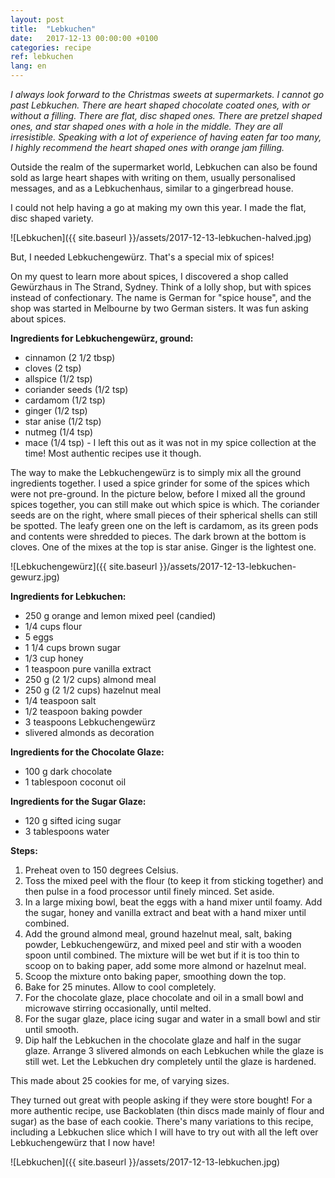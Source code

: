 ```yaml
---
layout: post
title:  "Lebkuchen"
date:   2017-12-13 00:00:00 +0100
categories: recipe
ref: lebkuchen
lang: en
---
```


*I always look forward to the Christmas sweets at supermarkets. I cannot go past Lebkuchen. There are heart shaped chocolate coated ones, with or without a filling. There are flat, disc shaped ones. There are pretzel shaped ones, and star shaped ones with a hole in the middle. They are all irresistible. Speaking with a lot of experience of having eaten far too many, I highly recommend the heart shaped ones with orange jam filling.*

Outside the realm of the supermarket world, Lebkuchen can also be found sold as large heart shapes with writing on them, usually personalised messages, and as a Lebkuchenhaus, similar to a gingerbread house. 

I could not help having a go at making my own this year. I made the flat, disc shaped variety.

![Lebkuchen]({{ site.baseurl }}/assets/2017-12-13-lebkuchen-halved.jpg)

But, I needed Lebkuchengewürz. That's a special mix of spices!

On my quest to learn more about spices, I discovered a shop called Gewürzhaus in The Strand, Sydney. Think of a lolly shop, but with spices instead of confectionary. The name is German for "spice house", and the shop was started in Melbourne by two German sisters. It was fun asking about spices.

**Ingredients for Lebkuchengewürz, ground:**
* cinnamon (2 1/2 tbsp)
* cloves (2 tsp)
* allspice (1/2 tsp)
* coriander seeds (1/2 tsp)
* cardamom (1/2 tsp)
* ginger (1/2 tsp)
* star anise (1/2 tsp)
* nutmeg (1/4 tsp)
* mace (1/4 tsp) - I left this out as it was not in my spice collection at the time! Most authentic recipes use it though.

The way to make the Lebkuchengewürz is to simply mix all the ground ingredients together. I used a spice grinder for some of the spices which were not pre-ground. In the picture below, before I mixed all the ground spices together, you can still make out which spice is which. The coriander seeds are on the right, where small pieces of their spherical shells can still be spotted. The leafy green one on the left is cardamom, as its green pods and contents were shredded to pieces. The dark brown at the bottom is cloves. One of the mixes at the top is star anise. Ginger is the lightest one.

![Lebkuchengewürz]({{ site.baseurl }}/assets/2017-12-13-lebkuchen-gewurz.jpg)

**Ingredients for Lebkuchen:**

* 250 g orange and lemon mixed peel (candied)
* 1/4 cups flour
* 5 eggs
* 1 1/4 cups brown sugar
* 1/3 cup honey
* 1 teaspoon pure vanilla extract
* 250 g (2 1/2 cups) almond meal
* 250 g (2 1/2 cups) hazelnut meal
* 1/4 teaspoon salt
* 1/2 teaspoon baking powder
* 3 teaspoons Lebkuchengewürz
* slivered almonds as decoration

**Ingredients for the Chocolate Glaze:**
* 100 g dark chocolate
* 1 tablespoon coconut oil

**Ingredients for the Sugar Glaze:**
* 120 g sifted icing sugar
* 3 tablespoons water

**Steps:**

1. Preheat oven to 150 degrees Celsius.
2. Toss the mixed peel with the flour (to keep it from sticking together) and then pulse in a food processor until finely minced. Set aside.
3. In a large mixing bowl, beat the eggs with a hand mixer until foamy. Add the sugar, honey and vanilla extract and beat with a hand mixer until combined.
4. Add the ground almond meal, ground hazelnut meal, salt, baking powder, Lebkuchengewürz, and mixed peel and stir with a wooden spoon until combined. The mixture will be wet but if it is too thin to scoop on to baking paper, add some more almond or hazelnut meal.
5. Scoop the mixture onto baking paper, smoothing down the top.
6. Bake for 25 minutes. Allow to cool completely.
7. For the chocolate glaze, place chocolate and oil in a small bowl and microwave stirring occasionally, until melted.
8. For the sugar glaze, place icing sugar and water in a small bowl and stir until smooth.
9. Dip half the Lebkuchen in the chocolate glaze and half in the sugar glaze. Arrange 3 slivered almonds on each Lebkuchen while the glaze is still wet. Let the Lebkuchen dry completely until the glaze is hardened.

This made about 25 cookies for me, of varying sizes.

They turned out great with people asking if they were store bought! For a more authentic recipe, use Backoblaten (thin discs made mainly of flour and sugar) as the base of each cookie. There's many variations to this recipe, including a Lebkuchen slice which I will have to try out with all the left over Lebkuchengewürz that I now have!

![Lebkuchen]({{ site.baseurl }}/assets/2017-12-13-lebkuchen.jpg)
